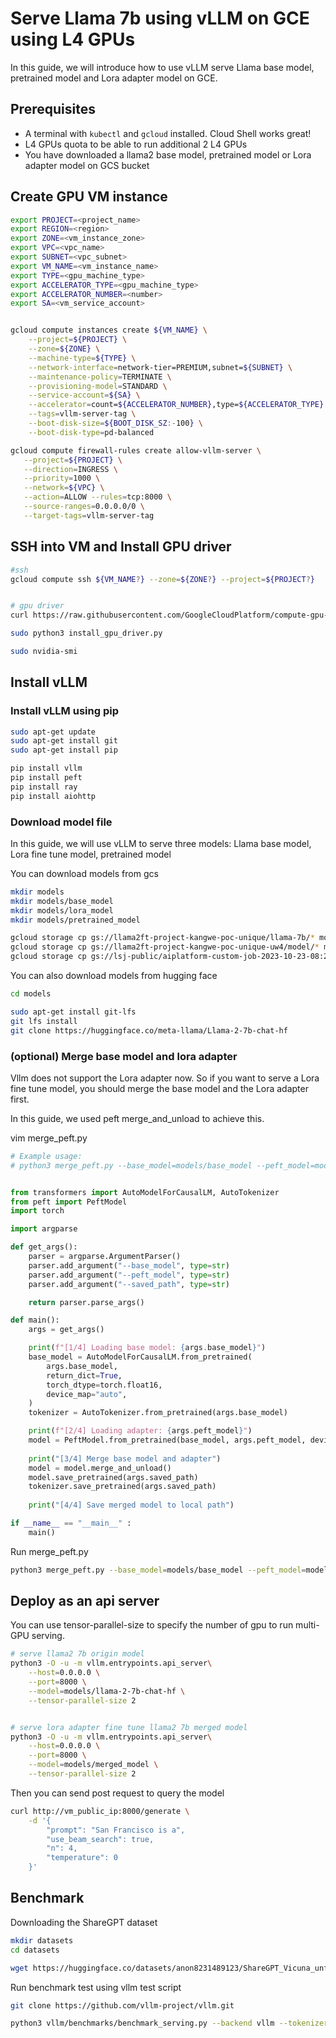 # Serve Llama 7b using vLLM on GCE using L4 GPUs

In this guide, we will introduce how to use vLLM serve Llama base model, pretrained model and Lora adapter model on GCE.


## Prerequisites
*   A terminal with `kubectl` and `gcloud` installed. Cloud Shell works great!
*   L4 GPUs quota to be able to run additional 2 L4 GPUs
*   You have downloaded a llama2 base model,  pretrained model or Lora adapter model on GCS bucket

## Create GPU VM instance

```bash
export PROJECT=<project_name>
export REGION=<region>
export ZONE=<vm_instance_zone>
export VPC=<vpc_name>
export SUBNET=<vpc_subnet>
export VM_NAME=<vm_instance_name>
export TYPE=<gpu_machine_type>
export ACCELERATOR_TYPE=<gpu_machine_type>
export ACCELERATOR_NUMBER=<number>
export SA=<vm_service_account>


gcloud compute instances create ${VM_NAME} \
    --project=${PROJECT} \
    --zone=${ZONE} \
    --machine-type=${TYPE} \
    --network-interface=network-tier=PREMIUM,subnet=${SUBNET} \
    --maintenance-policy=TERMINATE \
    --provisioning-model=STANDARD \
    --service-account=${SA} \
    --accelerator=count=${ACCELERATOR_NUMBER},type=${ACCELERATOR_TYPE} \
    --tags=vllm-server-tag \
    --boot-disk-size=${BOOT_DISK_SZ:-100} \
    --boot-disk-type=pd-balanced

gcloud compute firewall-rules create allow-vllm-server \
   --project=${PROJECT} \
   --direction=INGRESS \
   --priority=1000 \
   --network=${VPC} \
   --action=ALLOW --rules=tcp:8000 \
   --source-ranges=0.0.0.0/0 \
   --target-tags=vllm-server-tag

```



## SSH into VM and Install GPU driver
```bash
#ssh
gcloud compute ssh ${VM_NAME?} --zone=${ZONE?} --project=${PROJECT?}


# gpu driver
curl https://raw.githubusercontent.com/GoogleCloudPlatform/compute-gpu-installation/main/linux/install_gpu_driver.py --output install_gpu_driver.py

sudo python3 install_gpu_driver.py

sudo nvidia-smi

```

## Install vLLM

### Install vLLM using pip
```bash
sudo apt-get update
sudo apt-get install git
sudo apt-get install pip

pip install vllm
pip install peft
pip install ray
pip install aiohttp
```

### Download model file
In this guide, we will use vLLM to serve three models: Llama base model, Lora fine tune model, pretrained model

You can download models from gcs

```bash
mkdir models
mkdir models/base_model
mkdir models/lora_model
mkdir models/pretrained_model

gcloud storage cp gs://llama2ft-project-kangwe-poc-unique/llama-7b/* models/base_model
gcloud storage cp gs://llama2ft-project-kangwe-poc-unique-uw4/model/* models/lora_model
gcloud storage cp gs://lsj-public/aiplatform-custom-job-2023-10-23-08:22:55.188/model/* models/pretrained_model

```

You can also download models from hugging face
```bash
cd models

sudo apt-get install git-lfs
git lfs install
git clone https://huggingface.co/meta-llama/Llama-2-7b-chat-hf
```


### (optional) Merge base model and lora adapter


Vllm does not support the Lora adapter now. So if you want to serve a Lora fine tune model, you should merge the base model and the Lora adapter first.

In this guide, we used peft merge_and_unload to achieve this.

vim merge_peft.py

[embedmd]:# (merge_peft.py)
```python
# Example usage:
# python3 merge_peft.py --base_model=models/base_model --peft_model=models/lora_model --saved_path=models/merged_model


from transformers import AutoModelForCausalLM, AutoTokenizer
from peft import PeftModel
import torch

import argparse

def get_args():
    parser = argparse.ArgumentParser()
    parser.add_argument("--base_model", type=str)
    parser.add_argument("--peft_model", type=str)
    parser.add_argument("--saved_path", type=str)

    return parser.parse_args()

def main():
    args = get_args()

    print(f"[1/4] Loading base model: {args.base_model}")
    base_model = AutoModelForCausalLM.from_pretrained(
        args.base_model,
        return_dict=True,
        torch_dtype=torch.float16,
        device_map="auto",
    )
    tokenizer = AutoTokenizer.from_pretrained(args.base_model)

    print(f"[2/4] Loading adapter: {args.peft_model}")
    model = PeftModel.from_pretrained(base_model, args.peft_model, device_map="auto")
    
    print("[3/4] Merge base model and adapter")
    model = model.merge_and_unload()
    model.save_pretrained(args.saved_path)
    tokenizer.save_pretrained(args.saved_path)
    
    print("[4/4] Save merged model to local path")

if __name__ == "__main__" :
    main()

```

Run merge_peft.py
```bash
python3 merge_peft.py --base_model=models/base_model --peft_model=models/lora_model --saved_path=models/merged_model
```

## Deploy as an api server

You can use tensor-parallel-size to specify the number of gpu to run multi-GPU serving.
```bash
# serve llama2 7b origin model
python3 -O -u -m vllm.entrypoints.api_server\
    --host=0.0.0.0 \
    --port=8000 \
    --model=models/llama-2-7b-chat-hf \
    --tensor-parallel-size 2


# serve lora adapter fine tune llama2 7b merged model
python3 -O -u -m vllm.entrypoints.api_server\
    --host=0.0.0.0 \
    --port=8000 \
    --model=models/merged_model \
    --tensor-parallel-size 2 
```

Then you can send post request to query the model
```bash
curl http://vm_public_ip:8000/generate \
    -d '{
        "prompt": "San Francisco is a",
        "use_beam_search": true,
        "n": 4,
        "temperature": 0
    }'

```

## Benchmark
Downloading the ShareGPT dataset
```bash
mkdir datasets
cd datasets

wget https://huggingface.co/datasets/anon8231489123/ShareGPT_Vicuna_unfiltered/resolve/main/ShareGPT_V3_unfiltered_cleaned_split.json
```

Run benchmark test using vllm test script


```bash
git clone https://github.com/vllm-project/vllm.git

python3 vllm/benchmarks/benchmark_serving.py --backend vllm --tokenizer models/llama-2-7b-chat-hf --dataset datasets/ShareGPT_V3_unfiltered_cleaned_split.json --host 0.0.0.0 --port 8000
```
